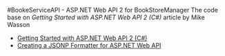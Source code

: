 ﻿#BookeServiceAPI - ASP.NET Web API 2 for BookStoreManager
The code base on _Getting Started with ASP.NET Web API 2 (C#)_ article by Mike Wasson


- [Getting Started with ASP.NET Web API 2 (C#)](http://www.asp.net/web-api/overview/getting-started-with-aspnet-web-api/tutorial-your-first-web-api)
- [Creating a JSONP Formatter for ASP.NET Web API](http://weblog.west-wind.com/posts/2012/Apr/02/Creating-a-JSONP-Formatter-for-ASPNET-Web-API)